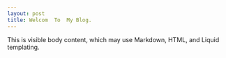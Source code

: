 ```yaml
---
layout: post
title: Welcom  To  My Blog.
---
```


This is visible body content, which may use Markdown, HTML, and Liquid templating.
